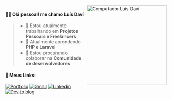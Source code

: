 <img src="https://raw.githubusercontent.com/MicaelliMedeiros/micaellimedeiros/master/image/computer-illustration.png" min-width="250px" max-width="250px" width="250px" align="right" alt="Computador Luís Daví">

<h4>👋🏻 Olá pessoal! me chamo Luís Daví</h4>

> - 🔭 Estou atualmente trabalhando em <strong>Projetos Pessoais e Freelancers</strong>
> - 🌱 Atualmente aprendendo <strong>PHP e Laravel</strong>
> - 👯 Estou procurando colaborar na <strong>Comunidade de desenvolvedores</strong>


<h4> 🚀 Meus Links:</h4>

[![Portfolio](https://img.shields.io/badge/Portfolio-%23000000.svg?style=for-the-badge&logo=computer&logoColor=#FF7139)](https://luisdavi.vercel.app/)
[![Gmail](https://img.shields.io/badge/Gmail-D14836?style=for-the-badge&logo=gmail&logoColor=white)](mailto://luisdavi.contato@gmail.com)
[![Linkedin](https://img.shields.io/badge/LinkedIn-0077B5?style=for-the-badge&logo=linkedin&logoColor=white)](https://www.linkedin.com/in/luisdav1)
[![Dev.to blog](https://img.shields.io/badge/dev.to-0A0A0A?style=for-the-badge&logo=dev.to&logoColor=white)](https://dev.to/webdavi) 



